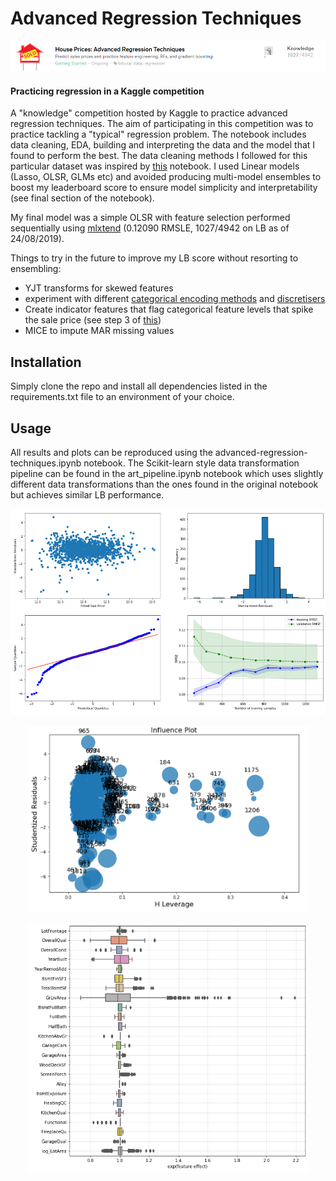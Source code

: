 # Advanced Regression Techniques

<p align="center"><img src="data/figures/comp_lb.png" width=800></p>

#### Practicing regression in a Kaggle competition

A "knowledge" competition hosted by Kaggle to practice advanced regression techniques. The aim of participating in this competition was to practice tackling a "typical" regression problem. The notebook includes data cleaning, EDA, building and interpreting the data and the model that I found to perform the best. The data cleaning methods I followed for this particular dataset was inspired by [this](https://www.kaggle.com/pmarcelino/comprehensive-data-exploration-with-python) notebook. I used Linear models (Lasso, OLSR, GLMs etc) and avoided producing multi-model ensembles to boost my leaderboard score to ensure model simplicity and interpretability (see final section of the notebook). 

My final model was a simple OLSR with feature selection performed sequentially using [mlxtend](http://rasbt.github.io/mlxtend/) (0.12090 RMSLE, 1027/4942 on LB as of 24/08/2019).

Things to try in the future to improve my LB score without resorting to ensembling:

- YJT transforms for skewed features
- experiment with different [categorical encoding methods](https://feature-engine.readthedocs.io/en/latest/encoders/index.html#) and [discretisers](https://feature-engine.readthedocs.io/en/latest/discretisers/index.html)
- Create indicator features that flag categorical feature levels that spike the sale price (see step 3 of [this](https://www.kaggle.com/agehsbarg/top-10-0-10943-stacking-mice-and-brutal-force))
- MICE to impute MAR missing values

## Installation

Simply clone the repo and install all dependencies listed in the requirements.txt file to an environment of your choice.

## Usage

All results and plots can be reproduced using the advanced-regression-techniques.ipynb notebook. The Scikit-learn style data transformation pipeline can be found in the art_pipeline.ipynb notebook which uses slightly different data transformations than the ones found in the original notebook but achieves similar LB performance.

<p align="center"><img src="data/figures/best_model_subplots.png" width=800></p>
<p align="center"><img src="data/figures/influence_plot.png" width=450></p>
<p align="center"><img src="data/figures/effect_plot.png" width=450></p>
